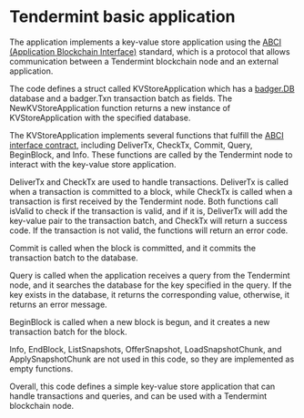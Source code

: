 # Tendermint basic application
The application implements a key-value store application using the [ABCI (Application Blockchain Interface)](https://github.com/tendermint/tendermint/tree/main/abci) standard, which is a protocol that allows communication between a Tendermint blockchain node and an external application.

The code defines a struct called KVStoreApplication which has a [badger.DB](https://github.com/dgraph-io/badger) database and a badger.Txn transaction batch as fields. The NewKVStoreApplication function returns a new instance of KVStoreApplication with the specified database.

The KVStoreApplication implements several functions that fulfill the [ABCI interface contract](https://cosmos-network.gitbooks.io/cosmos-academy/content/cosmos-for-developers/tendermint/abci-protocol.html), including DeliverTx, CheckTx, Commit, Query, BeginBlock, and Info. These functions are called by the Tendermint node to interact with the key-value store application.

DeliverTx and CheckTx are used to handle transactions. DeliverTx is called when a transaction is committed to a block, while CheckTx is called when a transaction is first received by the Tendermint node. Both functions call isValid to check if the transaction is valid, and if it is, DeliverTx will add the key-value pair to the transaction batch, and CheckTx will return a success code. If the transaction is not valid, the functions will return an error code.

Commit is called when the block is committed, and it commits the transaction batch to the database.

Query is called when the application receives a query from the Tendermint node, and it searches the database for the key specified in the query. If the key exists in the database, it returns the corresponding value, otherwise, it returns an error message.

BeginBlock is called when a new block is begun, and it creates a new transaction batch for the block.

Info, EndBlock, ListSnapshots, OfferSnapshot, LoadSnapshotChunk, and ApplySnapshotChunk are not used in this code, so they are implemented as empty functions.

Overall, this code defines a simple key-value store application that can handle transactions and queries, and can be used with a Tendermint blockchain node.
